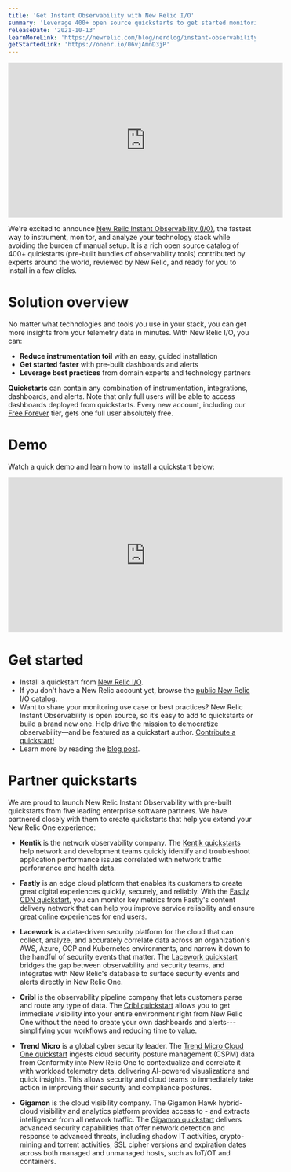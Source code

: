 ```yaml
---
title: 'Get Instant Observability with New Relic I/O'
summary: 'Leverage 400+ open source quickstarts to get started monitoring your stack'
releaseDate: '2021-10-13'
learnMoreLink: 'https://newrelic.com/blog/nerdlog/instant-observability-quickstarts'
getStartedLink: 'https://onenr.io/06vjAmnD3jP'
---
```

<iframe width="560" height="315" src="https://www.youtube.com/embed/c9zprczTXj8" title="YouTube video player" frameborder="0" allow="accelerometer; autoplay; clipboard-write; encrypted-media; gyroscope; picture-in-picture" allowfullscreen></iframe>

We're excited to announce [New Relic Instant Observability (I/0)](https://newrelic.com/instant-observability), the fastest way to instrument, monitor, and analyze your technology stack while avoiding the burden of manual setup. It is a rich open source catalog of 400+ quickstarts (pre-built bundles of observability tools) contributed by experts around the world, reviewed by New Relic, and ready for you to install in a few clicks.

# Solution overview
No matter what technologies and tools you use in your stack, you can get more insights from your telemetry data in minutes. With New Relic I/O, you can:
- **Reduce instrumentation toil** with an easy, guided installation
- **Get started faster** with pre-built dashboards and alerts 
- **Leverage best practices** from domain experts and technology partners

**Quickstarts** can contain any combination of instrumentation, integrations, dashboards, and alerts. 
Note that only full users will be able to access dashboards deployed from quickstarts. Every new account, including our [Free Forever](https://newrelic.com/pricing) tier, gets one full user absolutely free.

# Demo
Watch a quick demo and learn how to install a quickstart below:

<iframe width="560" height="315" src="https://www.youtube.com/embed/sFt1Tx5qPRU" title="YouTube video player" frameborder="0" allow="accelerometer; autoplay; clipboard-write; encrypted-media; gyroscope; picture-in-picture" allowfullscreen></iframe>

# Get started
- Install a quickstart from [New Relic I/O](https://onenr.io/06vjAmnD3jP).
- If you don't have a New Relic account yet, browse the [public New Relic I/O catalog](https://newrelic.com/instant-observability).
- Want to share your monitoring use case or best practices? New Relic Instant Observability is open source, so it’s easy to add to quickstarts or build a brand new one. Help drive the mission to democratize observability—and be featured as a quickstart author. [Contribute a quickstart!](https://github.com/newrelic/newrelic-observability-packs#readme)
- Learn more by reading the [blog post](https://newrelic.com/blog/nerdlog/instant-observability-quickstarts).

# Partner quickstarts
We are proud to launch New Relic Instant Observability with pre-built quickstarts from five leading enterprise software partners. We have partnered closely with them to create quickstarts that help you extend your New Relic One experience:
- **Kentik** is the network observability company. The [Kentik quickstarts ](https://developer.newrelic.com/instant-observability/?search=kentik)help network and development teams quickly identify and troubleshoot application performance issues correlated with network traffic performance and health data.

- **Fastly** is an edge cloud platform that enables its customers to create great digital experiences quickly, securely, and reliably. With the [Fastly CDN quickstart](https://developer.newrelic.com/instant-observability/fastly-cdn/c5c5dd30-dcdf-46b6-9412-f9a1bba5a600/), you can monitor key metrics from Fastly's content delivery network that can help you improve service reliability and ensure great online experiences for end users.

- **Lacework** is a data-driven security platform for the cloud that can collect, analyze, and accurately correlate data across an organization's AWS, Azure, GCP and Kubernetes environments, and narrow it down to the handful of security events that matter. The [Lacework quickstart](https://developer.newrelic.com/instant-observability/lacework/8a7a7220-e8ec-4959-b35d-0fe082be8039) bridges the gap between observability and security teams, and integrates with New Relic's database to surface security events and alerts directly in New Relic One.

- **Cribl** is the observability pipeline company that lets customers parse and route any type of data. The [Cribl quickstart](https://developer.newrelic.com/instant-observability/cribl-logstream/e67f2859-80c1-4234-bbcf-bcbeeb31d70d/) allows you to get immediate visibility into your entire environment right from New Relic One without the need to create your own dashboards and alerts---simplifying your workflows and reducing time to value.

- **Trend Micro** is a global cyber security leader. The [Trend Micro Cloud One quickstart](https://developer.newrelic.com/instant-observability/trendmicro-cloudone-conformity/c3ae3b79-260a-436f-ba25-1d97c61da3ad) ingests cloud security posture management (CSPM) data from Conformity into New Relic One to contextualize and correlate it with workload telemetry data, delivering AI-powered visualizations and quick insights. This allows security and cloud teams to immediately take action in improving their security and compliance postures.

- **Gigamon** is the cloud visibility company. The Gigamon Hawk hybrid-cloud visibility and analytics platform provides access to - and extracts intelligence from all network traffic. The [Gigamon quickstart](https://developer.newrelic.com/instant-observability/gigamon-newrelic/d6b36ecf-bf99-475c-938f-370153db8e70) delivers advanced security capabilities that offer network detection and response to advanced threats, including shadow IT activities, crypto-mining and torrent activities, SSL cipher versions and expiration dates across both managed and unmanaged hosts, such as IoT/OT and containers.